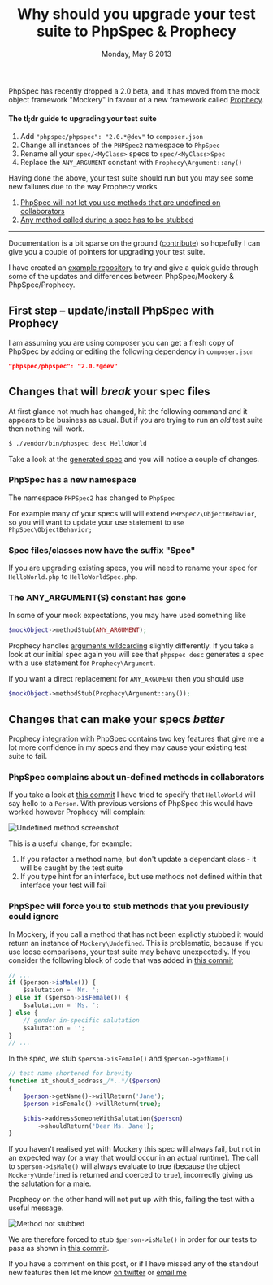 <header>
    <h1>Why should you upgrade your test suite to PhpSpec & Prophecy</h1>
    <time datetime="2013-05-06">Monday, May 6 2013</time>
</header>

PhpSpec has recently dropped a 2.0 beta, and it has moved from the mock object
framework "Mockery" in favour of a new framework called
[Prophecy](https://github.com/phpspec/prophecy).

#### The tl;dr guide to upgrading your test suite
1. Add `"phpspec/phpspec": "2.0.*@dev"` to `composer.json`
2. Change all instances of the `PHPSpec2` namespace to `PhpSpec`
3. Rename all your `spec/<MyClass>` specs to `spec/<MyClass>Spec`
4. Replace the `ANY_ARGUMENT` constant with `Prophecy\Argument::any()`

Having done the above, your test suite should run but you may see some new failures
due to the way Prophecy works

1. [PhpSpec will not let you use methods that are undefined on collaborators](#undefined-methods)
2. [Any method called during a spec has to be stubbed](#stub-methods)

<hr>

Documentation is a bit sparse on the ground ([contribute](https://github.com/phpspec/phpspec))
so hopefully I can give you a couple of pointers for upgrading your test suite.

I have created an [example repository][1] to try and give a quick guide through
some of the updates and differences between PhpSpec/Mockery & PhpSpec/Prophecy.

## First step &ndash; update/install PhpSpec with Prophecy

I am assuming you are using composer you can get a fresh copy of PhpSpec by adding
or editing the following dependency in `composer.json`

```json
"phpspec/phpspec": "2.0.*@dev"
```

## Changes that will _break_ your spec files
At first glance not much has changed, hit the following command and it appears
to be business as usual. But if you are trying to run an _old_ test suite
then nothing will work.

```bash
$ ./vendor/bin/phpspec desc HelloWorld
```

Take a look at the [generated spec][2] and you will notice a couple of
changes.

### PhpSpec has a new namespace

The namespace `PHPSpec2` has changed to `PhpSpec`

For example many of your specs will will extend `PHPSpec2\ObjectBehavior`,
so you will want to update your use statement to `use PhpSpec\ObjectBehavior;`

### Spec files/classes now have the suffix "Spec"

If you are upgrading existing specs, you will need to rename your spec for `HelloWorld.php`
to `HelloWorldSpec.php`.

### The ANY_ARGUMENT(S) constant has gone

In some of your mock expectations, you may have used something like

```php
$mockObject->methodStub(ANY_ARGUMENT);
```

Prophecy handles [arguments wildcarding][3] slightly differently. If you take a
look at our initial spec again you will see that `phpspec desc` generates a spec
with a use statement for `Prophecy\Argument`.

If you want a direct replacement for `ANY_ARGUMENT` then you should use

```php
$mockObject->methodStub(Prophecy\Argument::any());
```

## Changes that can make your specs _better_

Prophecy integration with PhpSpec contains two key features that give me a lot
more confidence in my specs and they may cause your existing test suite to fail.

<h3 id="undefined-methods">PhpSpec complains about un-defined methods in collaborators</h3>

If you take a look at [this commit][4] I have tried to specify that `HelloWorld`
will say hello to a `Person`. With previous versions of PhpSpec this would have worked
however Prophecy will complain:

![Undefined method screenshot](https://raw.github.com/peterjmit/phpspec-prophecy-example/master/screenshots/undefined-method.png)

This is a useful change, for example:

  1. If you refactor a method name, but don't update a dependant class - it will be caught by the test suite
  2. If you type hint for an interface, but use methods not defined within that interface your test will fail

<h3 id="stub-methods">PhpSpec will force you to stub methods that you previously could ignore</h3>

In Mockery, if you call a method that has not been explictly stubbed it would
return an instance of `Mockery\Undefined`. This is problematic, because if you
use loose comparisons, your test suite may behave unexpectedly. If you consider
the following block of code that was added in [this commit][5]

```javascript
// ...
if ($person->isMale()) {
    $salutation = 'Mr. ';
} else if ($person->isFemale()) {
    $salutation = 'Ms. ';
} else {
    // gender in-specific salutation
    $salutation = '';
}
// ...
```

In the spec, we stub `$person->isFemale()` and `$person->getName()`

```php
// test name shortened for brevity
function it_should_address_/*..*/($person)
{
    $person->getName()->willReturn('Jane');
    $person->isFemale()->willReturn(true);

    $this->addressSomeoneWithSalutation($person)
        ->shouldReturn('Dear Ms. Jane');
}
```

If you haven't realised yet with Mockery this spec will always fail, but not in
an expected way (or a way that would occur in an actual runtime). The call
to `$person->isMale()` will always evaluate to true (because the object `Mockery\Undefined`
is returned and coerced to `true`), incorrectly giving us the salutation for a male.

Prophecy on the other hand will not put up with this, failing the test with a
useful message.

![Method not stubbed](https://raw.github.com/peterjmit/phpspec-prophecy-example/master/screenshots/method-not-stubbed.png)

We are therefore forced to stub `$person->isMale()` in order for our tests to pass
 as shown in [this commit][6].

If you have a comment on this post, or if I have missed any of the standout
new features then let me know [on twitter](https://twitter.com/peterjmit) or
<a href="mailto:pete@peterjmit.com?subject=Re: Why should you upgrade your test suite to PhpSpec & Prophecy">email me</a>


[1]: https://github.com/peterjmit/phpspec-prophecy-example "PhpSpec & Prophecy example repo"
[2]: https://github.com/peterjmit/phpspec-prophecy-example/commit/f2cfc57dd99b14226a417863785eaf6b660fc651 "HelloWorld spec description"
[3]: https://github.com/phpspec/prophecy#arguments-wildcarding "PhpSpec docs - Arguments Wildcarding"
[4]: https://github.com/peterjmit/phpspec-prophecy-example/commit/08d5ba9098afd090f56632a45429047e9843e7c8 "Commit with undefined method on collaborator"
[5]: https://github.com/peterjmit/phpspec-prophecy-example/commit/d03dd5aae4dfb4611ff04c4f35664cfd67d82704 "Example of calling a method that hasn't been stubbed"
[6]: https://github.com/peterjmit/phpspec-prophecy-example/commit/1038519d8985dd095d92cb87d35e605caa728a13 "Commit resolving un-stubbed method issue"

